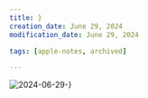 ```yaml
---
title: }
creation_date: June 29, 2024
modification_date: June 29, 2024

tags: [apple-notes, archived]

---
```



![2024-06-29-}](images/2024-06-29-}.png)

